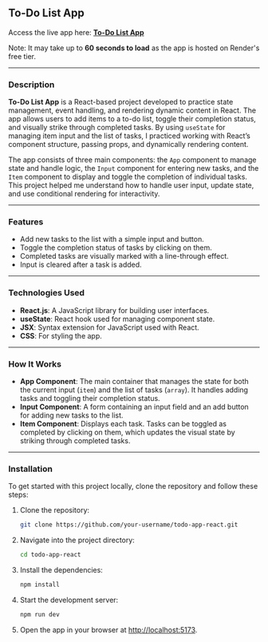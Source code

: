 ## To-Do List App

Access the live app here: **[To-Do List App](https://todo-app-react-5w4c.onrender.com)**

Note: It may take up to **60 seconds to load** as the app is hosted on Render's free tier.

---

### Description

**To-Do List App** is a React-based project developed to practice state management, event handling, and rendering dynamic content in React. The app allows users to add items to a to-do list, toggle their completion status, and visually strike through completed tasks. By using `useState` for managing item input and the list of tasks, I practiced working with React’s component structure, passing props, and dynamically rendering content.

The app consists of three main components: the `App` component to manage state and handle logic, the `Input` component for entering new tasks, and the `Item` component to display and toggle the completion of individual tasks. This project helped me understand how to handle user input, update state, and use conditional rendering for interactivity.

---

### Features

- Add new tasks to the list with a simple input and button.
- Toggle the completion status of tasks by clicking on them.
- Completed tasks are visually marked with a line-through effect.
- Input is cleared after a task is added.

---

### Technologies Used

- **React.js**: A JavaScript library for building user interfaces.
- **useState**: React hook used for managing component state.
- **JSX**: Syntax extension for JavaScript used with React.
- **CSS**: For styling the app.

---

### How It Works

- **App Component**: The main container that manages the state for both the current input (`item`) and the list of tasks (`array`). It handles adding tasks and toggling their completion status.
- **Input Component**: A form containing an input field and an add button for adding new tasks to the list.
- **Item Component**: Displays each task. Tasks can be toggled as completed by clicking on them, which updates the visual state by striking through completed tasks.

---

### Installation

To get started with this project locally, clone the repository and follow these steps:

1. Clone the repository:
   ```bash
   git clone https://github.com/your-username/todo-app-react.git
   ```

2. Navigate into the project directory:
   ```bash
   cd todo-app-react
   ```

3. Install the dependencies:
   ```bash
   npm install
   ```

4. Start the development server:
   ```bash
   npm run dev
   ```

5. Open the app in your browser at [http://localhost:5173](http://localhost:5173).
